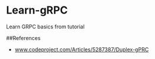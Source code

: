 # Learn-gRPC
Learn GRPC basics from tutorial

##References
- www.codeproject.com/Articles/5287387/Duplex-gPRC
